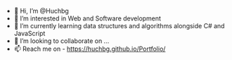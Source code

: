 - 👋 Hi, I’m @Huchbg
- 👀 I’m interested in Web and Software development 
- 🌱 I’m currently learning data structures and algorithms alongside C# and JavaScript 
- 💞️ I’m looking to collaborate on ...
- 📫 Reach me on - https://huchbg.github.io/Portfolio/

<!---
Huchbg/Huchbg is a ✨ special ✨ repository because its `README.md` (this file) appears on your GitHub profile.
You can click the Preview link to take a look at your changes.
--->

